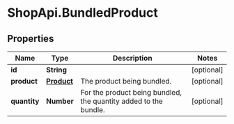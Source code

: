 # ShopApi.BundledProduct

## Properties
Name | Type | Description | Notes
------------ | ------------- | ------------- | -------------
**id** | **String** |  | [optional] 
**product** | [**Product**](Product.md) | The product being bundled. | [optional] 
**quantity** | **Number** | For the product being bundled, the quantity added to the bundle. | [optional] 


